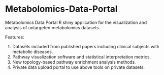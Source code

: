 # Metabolomics-Data-Portal
Metabolomics Data Portal R shiny application for the visualization and analysis of untargeted metabolomics datasets.

Features:
1. Datasets included from published papers including clinical subjects with metabolic diseases.
2. Pathway visualization software and statistical interpretation metrics.
3. New topology-based pathway enrichment analysis methods.
4. Private data upload portal to use above tools on private datasets.
